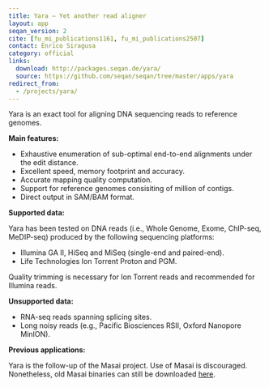 ```yaml
---
title: Yara – Yet another read aligner
layout: app
seqan_version: 2
cite: [fu_mi_publications1161, fu_mi_publications2507]
contact: Enrico Siragusa
category: official
links:
  download: http://packages.seqan.de/yara/
  source: https://github.com/seqan/seqan/tree/master/apps/yara
redirect_from:
  - /projects/yara/
---
```


Yara is an exact tool for aligning DNA sequencing reads to reference genomes.

**Main features:**

* Exhaustive enumeration of sub-optimal end-to-end alignments under the edit distance.
* Excellent speed, memory footprint and accuracy.
* Accurate mapping quality computation.
* Support for reference genomes consisiting of million of contigs.
* Direct output in SAM/BAM format.

**Supported data:**

Yara has been tested on DNA reads (i.e., Whole Genome, Exome, ChIP-seq, MeDIP-seq) produced by the following sequencing
platforms:

* Illumina GA II, HiSeq and MiSeq (single-end and paired-end).
* Life Technologies Ion Torrent Proton and PGM.

Quality trimming is necessary for Ion Torrent reads and recommended for Illumina reads.

**Unsupported data:**

* RNA-seq reads spanning splicing sites.
* Long noisy reads (e.g., Pacific Biosciences RSII, Oxford Nanopore MinION).

**Previous applications:**

Yara is the follow-up of the Masai project. Use of Masai is discouraged. Nonetheless, old Masai binaries can still be
downloaded [here](http://packages.seqan.de/masai/).
